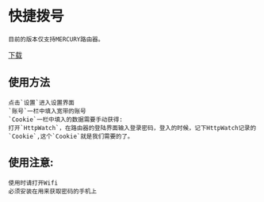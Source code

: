 快捷拨号
===
	目前的版本仅支持MERCURY路由器。
[下载](https://github.com/Bpazy/download/快捷拨号.apk "Debug version")

使用方法
---
	点击`设置`进入设置界面
	`账号`一栏中填入宽带的账号
	`Cookie`一栏中填入的数据需要手动获得:
	打开`HttpWatch`，在路由器的登陆界面输入登录密码，登入的时候，记下HttpWatch记录的`Cookie`,这个`Cookie`就是我们需要的了。

使用注意:
---
	使用时请打开Wifi
	必须安装在用来获取密码的手机上

